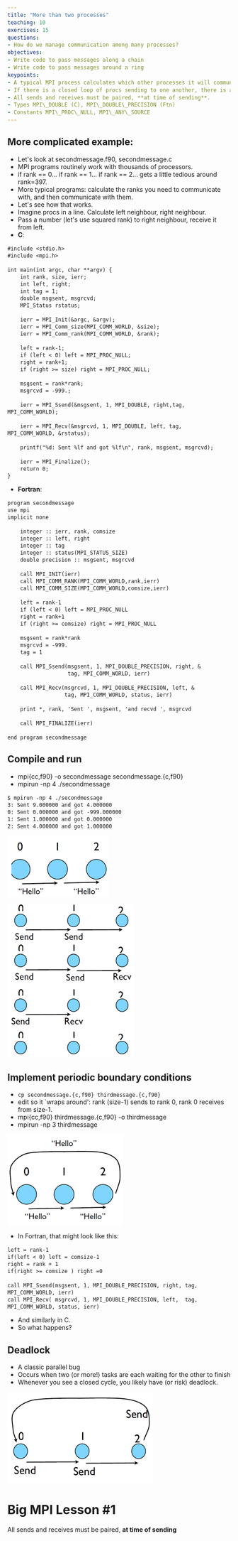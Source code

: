 ```yaml
---
title: "More than two processes"
teaching: 10
exercises: 15
questions:
- How do we manage communication among many processes?
objectives:
- Write code to pass messages along a chain
- Write code to pass messages around a ring
keypoints:
- A typical MPI process calculates which other processes it will communicate with.
- If there is a closed loop of procs sending to one another, there is a risk of deadlock.
- All sends and receives must be paired, **at time of sending**.
- Types MPI\_DOUBLE (C), MPI\_DOUBLE\_PRECISION (Ftn)
- Constants MPI\_PROC\_NULL, MPI\_ANY\_SOURCE
---
```


## More complicated example:
- Let's look at secondmessage.f90, secondmessage.c
- MPI programs routinely work with thousands of processors.
- if rank == 0... if rank == 1... if rank == 2...  gets a little tedious around rank=397.
- More typical programs: calculate the ranks you need to communicate with, and then communicate with them.
- Let's see how that works.
- Imagine procs in a line. Calculate left neighbour, right neighbour.
- Pass a number (let's use squared rank) to right neighbour, receive it from left.
- **C**:

```
#include <stdio.h>
#include <mpi.h>

int main(int argc, char **argv) {
    int rank, size, ierr;
    int left, right;
    int tag = 1;
    double msgsent, msgrcvd;
    MPI_Status rstatus;

    ierr = MPI_Init(&argc, &argv);
    ierr = MPI_Comm_size(MPI_COMM_WORLD, &size);
    ierr = MPI_Comm_rank(MPI_COMM_WORLD, &rank);

    left = rank-1;
    if (left < 0) left = MPI_PROC_NULL;
    right = rank+1;
    if (right >= size) right = MPI_PROC_NULL;

    msgsent = rank*rank;
    msgrcvd = -999.;

    ierr = MPI_Ssend(&msgsent, 1, MPI_DOUBLE, right,tag, MPI_COMM_WORLD); 
                     
    ierr = MPI_Recv(&msgrcvd, 1, MPI_DOUBLE, left, tag, MPI_COMM_WORLD, &rstatus);

    printf("%d: Sent %lf and got %lf\n", rank, msgsent, msgrcvd);

    ierr = MPI_Finalize();
    return 0;
}
```
- **Fortran**:

```
program secondmessage
use mpi
implicit none

    integer :: ierr, rank, comsize
    integer :: left, right
    integer :: tag
    integer :: status(MPI_STATUS_SIZE)
    double precision :: msgsent, msgrcvd

    call MPI_INIT(ierr)
    call MPI_COMM_RANK(MPI_COMM_WORLD,rank,ierr)
    call MPI_COMM_SIZE(MPI_COMM_WORLD,comsize,ierr)

    left = rank-1
    if (left < 0) left = MPI_PROC_NULL 
    right = rank+1
    if (right >= comsize) right = MPI_PROC_NULL 

    msgsent = rank*rank
    msgrcvd = -999.
    tag = 1
  
    call MPI_Ssend(msgsent, 1, MPI_DOUBLE_PRECISION, right, &
                   tag, MPI_COMM_WORLD, ierr)
              
    call MPI_Recv(msgrcvd, 1, MPI_DOUBLE_PRECISION, left, & 
                  tag, MPI_COMM_WORLD, status, ierr)
                  
    print *, rank, 'Sent ', msgsent, 'and recvd ', msgrcvd

    call MPI_FINALIZE(ierr)

end program secondmessage
```

## Compile and run

- mpi{cc,f90} -o secondmessage secondmessage.{c,f90}
- mpirun -np 4 ./secondmessage

```
$ mpirun -np 4 ./secondmessage
3: Sent 9.000000 and got 4.000000
0: Sent 0.000000 and got -999.000000
1: Sent 1.000000 and got 0.000000
2: Sent 4.000000 and got 1.000000
```

![Results of secondmessage](../fig/hello.png)

![send recieve](../fig/sendreciev.png)

## Implement periodic boundary conditions

- `cp secondmessage.{c,f90} thirdmessage.{c,f90}`
- edit so it `wraps around': rank (size-1) sends to rank 0, rank 0 receives from size-1.
- mpi{cc,f90} thirdmessage.{c,f90} -o thirdmessage
- mpirun -np 3 thirdmessage

![Implementperiodicboundary](../fig/Implementperiodicboundary.png)

- In Fortran, that might look like this:

```
left = rank-1   
if(left < 0) left = comsize-1  
right = rank + 1
if(right >= comsize ) right =0  

call MPI_Ssend(msgsent, 1, MPI_DOUBLE_PRECISION, right, tag, MPI_COMM_WORLD, ierr)  
call MPI_Recv( msgrcvd, 1, MPI_DOUBLE_PRECISION, left,  tag, MPI_COMM_WORLD, status, ierr)
```
- And similarly in C.
- So what happens?

## Deadlock
* A classic parallel bug
* Occurs when two (or more!) tasks are each waiting for the other to finish
* Whenever you see a closed cycle, you likely have (or risk) deadlock.

![deadlock](../fig/deadlock.png)

# Big MPI Lesson #1

All sends and receives must be paired, **at time of sending**

